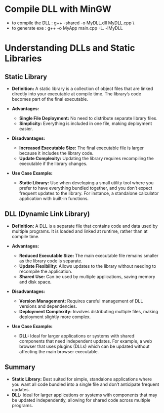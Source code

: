 # Compile DLL with MinGW
- to compile the DLL : g++ -shared -o MyDLL.dll MyDLL.cpp \
- to generate exe : g++ -o MyApp main.cpp -L. -lMyDLL 

# Understanding DLLs and Static Libraries

## Static Library

- **Definition:** 
  A static library is a collection of object files that are linked directly into your executable at compile time. The library’s code becomes part of the final executable.

- **Advantages:**
  - **Single File Deployment:** No need to distribute separate library files.
  - **Simplicity:** Everything is included in one file, making deployment easier.

- **Disadvantages:**
  - **Increased Executable Size:** The final executable file is larger because it includes the library code.
  - **Update Complexity:** Updating the library requires recompiling the executable if the library changes.

- **Use Case Example:**
  - **Static Library:** Use when developing a small utility tool where you prefer to have everything bundled together, and you don’t expect frequent updates to the library. For instance, a standalone calculator application with built-in functions.

## DLL (Dynamic Link Library)

- **Definition:**
  A DLL is a separate file that contains code and data used by multiple programs. It is loaded and linked at runtime, rather than at compile time.

- **Advantages:**
  - **Reduced Executable Size:** The main executable file remains smaller as the library code is separate.
  - **Update Flexibility:** Allows updates to the library without needing to recompile the application.
  - **Shared Use:** Can be used by multiple applications, saving memory and disk space.

- **Disadvantages:**
  - **Version Management:** Requires careful management of DLL versions and dependencies.
  - **Deployment Complexity:** Involves distributing multiple files, making deployment slightly more complex.

- **Use Case Example:**
  - **DLL:** Ideal for larger applications or systems with shared components that need independent updates. For example, a web browser that uses plugins (DLLs) which can be updated without affecting the main browser executable.

## Summary

- **Static Library:** Best suited for simple, standalone applications where you want all code bundled into a single file and don’t anticipate frequent updates.
- **DLL:** Ideal for larger applications or systems with components that may be updated independently, allowing for shared code across multiple programs.
